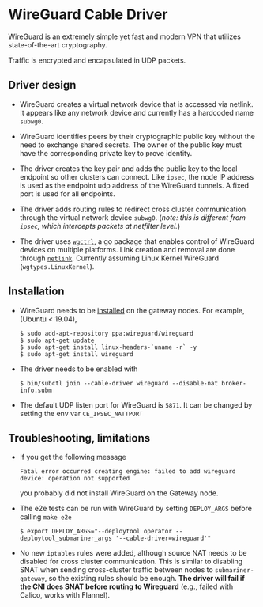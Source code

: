 # WireGuard Cable Driver

[WireGuard](https://www.wireguard.com "WireGuard homepage") is an extremely simple yet fast and modern VPN that utilizes state-of-the-art cryptography.

Traffic is encrypted and encapsulated in UDP packets.

## Driver design

- WireGuard creates a virtual network device that is accessed via netlink. It appears like any network device and currently has a hardcoded name `subwg0`.

- WireGuard identifies peers by their cryptographic public key without the need to exchange shared secrets. The owner of the public key must have the corresponding private key to prove identity.

- The driver creates the key pair and adds the public key to the local endpoint so other clusters can connect. Like `ipsec`, the node IP address is used as the endpoint udp address of the WireGuard tunnels. A fixed port is used for all endpoints.

- The driver adds routing rules to redirect cross cluster communication through the virtual network device `subwg0`.
  (*note: this is different from `ipsec`, which intercepts packets at netfilter level.*)

- The driver uses [`wgctrl`](https://github.com/WireGuard/wgctrl-go "WgCtrl github"), a go package that enables control of WireGuard devices on multiple platforms. Link creation and removal are done through [`netlink`](https://github.com/vishvananda/netlink "Netlink github"). Currently assuming Linux Kernel WireGuard (`wgtypes.LinuxKernel`).

## Installation

- WireGuard needs to be [installed](https://www.wireguard.com/install "WireGuard installation instructions") on the gateway nodes. For example, (Ubuntu < 19.04),
  ```ShellSession
  $ sudo add-apt-repository ppa:wireguard/wireguard
  $ sudo apt-get update
  $ sudo apt-get install linux-headers-`uname -r` -y
  $ sudo apt-get install wireguard
  ```

- The driver needs to be enabled with
  ```ShellSession
  $ bin/subctl join --cable-driver wireguard --disable-nat broker-info.subm
  ```

- The default UDP listen port for WireGuard is `5871`. It can be changed by setting the env var `CE_IPSEC_NATTPORT`

## Troubleshooting, limitations

- If you get the following message
  ```
  Fatal error occurred creating engine: failed to add wireguard device: operation not supported
  ```
  you probably did not install WireGuard on the Gateway node.

- The e2e tests can be run with WireGuard by setting `DEPLOY_ARGS` before calling `make e2e`
  ```ShellSession
  $ export DEPLOY_ARGS="--deploytool operator --deploytool_submariner_args '--cable-driver=wireguard'"
  ```

- No new `iptables` rules were added, although source NAT needs to be disabled for cross cluster communication. This is similar to disabling SNAT when sending cross-cluster traffic between nodes to `submariner-gateway`, so the existing rules should be enough.
  **The driver will fail if the CNI does SNAT before routing to Wireguard** (e.g., failed with Calico, works with Flannel).
